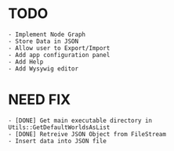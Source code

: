 # TODO

	- Implement Node Graph
	- Store Data in JSON
	- Allow user to Export/Import
	- Add app configuration panel
	- Add Help
	- Add Wysywig editor

# NEED FIX

	- [DONE] Get main executable directory in Utils::GetDefaultWorldsAsList
	- [DONE] Retreive JSON Object from FileStream
	- Insert data into JSON file
